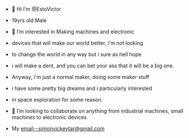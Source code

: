 - 👋 Hi  I’m @EstoVictor
- 19yrs old Male
- 👀 I’m interested in Making machines and electronic
-  devices that will make our world better, i'm not looking
-  to change the world in any way but i sure as hell hope
-   i will make a dent, and you can bet your ass that it will be a big one.

-   Anyway, i'm just a normal maker, doing some maker stuff
-   i have some pretty big dreams and i particularly interested
-   in space exploration for some reason.

- 💞️ I’m looking to collaborate on anything from industrial machines, small machines to electronic devices
- My email--simonvickeytar@gmail.com

